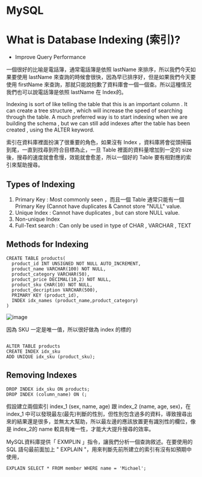 # MySQL


# What is Database Indexing (索引)?

- Improve Query Performance

一個很好的比喻是電話簿，通常電話簿是依照 lastName 來排序，所以我們今天如果要使用 lastName 來查詢的時候會很快，因為早已排序好，但是如果我們今天要使用 firstName 來查詢，那就只能說抱歉了資料庫會一個一個查。所以這種情況我們也可以說電話簿是依照 lastName 在 Index的。

Indexing is sort of like telling the table that this is an important column . 
It can create a tree structure , which will increase the speed of searching through the table.
A much preferred way is to start indexing when we are building the schema , but we can still add indexes after the table has been created , using the ALTER keyword.

索引在資料庫裡面扮演了很重要的角色，如果沒有 Index ，資料庫將會從頭掃描到尾，一直到找尋到符合目標為止，一旦 Table 裡面的資料量增加到一定的 size 後，搜尋的速度就會愈慢，效能就會愈差，所以一個好的 Table 要有相對應的索引來幫助搜尋。

## Types of Indexing 
1. Primary Key : Most commonly seen ，而且一個 Table 通常只能有一個 Primary Key (Cannot have duplicates & Cannot store "NULL" value.  
2. Unique Index : Cannot have duplicates , but can store NULL value.
3. Non-unique Index
4. Full-Text search : Can only be used in type of CHAR , VARCHAR , TEXT 


## Methods for Indexing

```
CREATE TABLE products(
  product_id INT UNSIGNED NOT NULL AUTO_INCREMENT,
  product_name VARCHAR(100) NOT NULL,
  product_category VARCHAR(50),
  product_price DECIMAL(10,2) NOT NULL,
  product_sku CHAR(10) NOT NULL,
  product_decription VARCHAR(500),
  PRIMARY KEY (product_id),
  INDEX idx_names (product_name,product_category)
)

```
![image](https://user-images.githubusercontent.com/61279365/157584739-a8aaaa58-8048-430a-89ae-cb29b81c218a.png)



因為 SKU 一定是唯一值，所以很好做為 index 的標的
```

ALTER TABLE products
CREATE INDEX idx_sku
ADD UNIQUE idx_sku (product_sku);

```


## Removing Indexes

```
DROP INDEX idx_sku ON products;
DROP INDEX (column_name) ON (;

```


假設建立兩個索引 index_1 (sex, name, age) 跟 index_2 (name, age, sex)，在 index_1 中可以發現最左(最先)判斷的性別，但性別包含過多的資料，導致搜尋出來的結果還是很多，並無太大幫助，所以最左邊的應該放置更有識別性的欄位，像是 index_2的 name 較具有唯一性，才能大大提升搜尋的效率。


MySQL資料庫提供「 EXMPLIN 」指令，讓我們分析一個查詢敘述。在要使用的 SQL 語句最前面加上 " EXPLAIN "，用來判斷先前所建立的索引有沒有如預期中使用，

```
EXPLAIN SELECT * FROM member WHERE name = 'Michael';
```
